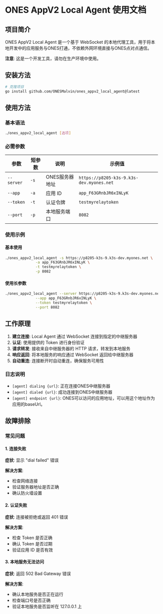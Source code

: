 # ONES AppV2 Local Agent 使用文档

## 项目简介

ONES AppV2 Local Agent 是一个基于 WebSocket 的本地代理工具，用于将本地开发中的应用服务与ONES打通，不依赖外网环境直接与ONES点对点通信。

**注意**: 这是一个开发工具，请勿在生产环境中使用。

## 安装方法

```bash
# 克隆项目
go install github.com/ONESMalvin/ones_appv2_local_agent@latest
```


## 使用方法

### 基本语法

```bash
./ones_appv2_local_agent [选项]
```

### 必需参数

| 参数 | 短参数 | 说明 | 示例值 |
|------|--------|------|--------|
| `--server` | `-s` | ONES服务器地址 | `https://p8205-k3s-9.k3s-dev.myones.net` |
| `--app` | `-a` | 应用 ID | `app_F63GRnbJR6xINLyK` |
| `--token` | `-t` | 认证令牌 | `testmyrelaytoken` |
| `--port` | `-p` | 本地服务端口 | `8082` |

### 使用示例

#### 基本使用

```bash
./ones_appv2_local_agent -s https://p8205-k3s-9.k3s-dev.myones.net \
              -a app_F63GRnbJR6xINLyK \
              -t testmyrelaytoken \
              -p 8082
```

#### 使用长参数

```bash
./ones_appv2_local_agent --server https://p8205-k3s-9.k3s-dev.myones.net \
              --app app_F63GRnbJR6xINLyK \
              --token testmyrelaytoken \
              --port 8082
```

## 工作原理

1. **建立连接**: Local Agent 通过 WebSocket 连接到指定的中继服务器
2. **认证**: 使用提供的 Token 进行身份验证
3. **请求转发**: 接收来自中继服务器的 HTTP 请求，转发到本地服务
4. **响应返回**: 将本地服务的响应通过 WebSocket 返回给中继服务器
5. **自动重连**: 连接断开时自动重连，确保服务可用性

### 日志说明

- `[agent] dialing {url}`: 正在连接ONES中继服务器
- `[agent] dialed {url}`: 成功连接到ONES中继服务器
- `[agent] endpoint {url}`: ONES可以访问的应用地址，可以用这个地址作为应用的baseUrl。

## 故障排除

### 常见问题

#### 1. 连接失败

**症状**: 显示 "dial failed" 错误

**解决方案**:
- 检查网络连接
- 验证服务器地址是否正确
- 确认防火墙设置

#### 2. 认证失败

**症状**: 连接被拒绝或返回 401 错误

**解决方案**:
- 检查 Token 是否正确
- 确认 Token 是否过期
- 验证应用 ID 是否有效

#### 3. 本地服务无法访问

**症状**: 返回 502 Bad Gateway 错误

**解决方案**:
- 确认本地服务是否正在运行
- 检查端口号是否正确
- 验证本地服务是否监听在 127.0.0.1 上



